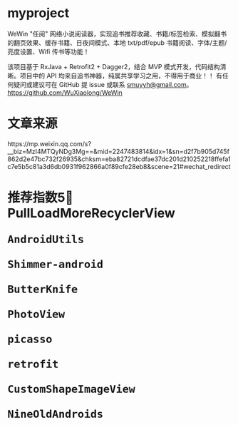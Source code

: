 # myproject
WeWin
"任阅" 网络小说阅读器，实现追书推荐收藏、书籍/标签检索、模拟翻书的翻页效果、缓存书籍、日夜间模式、本地 txt/pdf/epub 书籍阅读、字体/主题/亮度设置、Wifi 传书等功能！

该项目基于 RxJava + Retrofit2 + Dagger2，结合 MVP 模式开发，代码结构清晰。项目中的 API 均来自追书神器，纯属共享学习之用，不得用于商业！！ 有任何疑问或建议可在 GitHub 提 issue 或联系 smuyyh@gmail.com。
<url>
https://github.com/WuXiaolong/WeWin
</url>
<h1>
文章来源
</h1>
<url>
https://mp.weixin.qq.com/s?__biz=MzI4MTQyNDg3Mg==&amp;mid=2247483814&amp;idx=1&amp;sn=d2f7b905d745f862d2e47bc732f26935&amp;chksm=eba82721dcdfae37dc201d210252218ffefa1c7e5b5c81a3d6db0931f962866a0f89cfe28eb8&amp;scene=21#wechat_redirect
</url>
<h1>
推荐指数5🌟
    PullLoadMoreRecyclerView

    AndroidUtils

    Shimmer-android

    ButterKnife

    PhotoView

    picasso

    retrofit

    CustomShapeImageView

    NineOldAndroids
<h1>